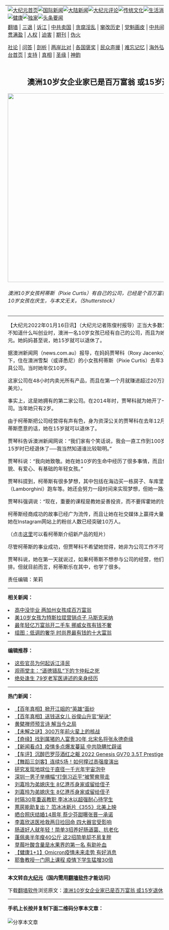 <a name="1" id="1" target="_blank"></a><span id="1"></span>
<table align=center border="0"><tr><td colspan="2" VALIGN=TOP><a href="https://github.com/bpivcn3396/djy/blob/master/gb/nf1351518.md#1"><img src="https://raw.githubusercontent.com/bpivcn3396/www/master/t/djy/1.jpg" title="大纪元首页" alt="大纪元首页"></a><a href="https://github.com/bpivcn3396/djy/blob/master/gb/n24hr.md#1"><img src="https://raw.githubusercontent.com/bpivcn3396/www/master/t/djy/3.jpg" title="国际新闻" alt="国际新闻"></a><a href="https://github.com/bpivcn3396/djy/blob/master/gb/nsc413.md#1"><img src="https://raw.githubusercontent.com/bpivcn3396/www/master/t/djy/4.jpg" title="大陆新闻" alt="大陆新闻"></a><a href="https://github.com/bpivcn3396/djy/blob/master/gb/news392.md#1"><img src="https://raw.githubusercontent.com/bpivcn3396/www/master/t/djy/5.jpg" title="大纪元评论" alt="大纪元评论"></a><a href="https://github.com/bpivcn3396/djy/blob/master/gb/news2007.md#1"><img src="https://raw.githubusercontent.com/bpivcn3396/www/master/t/djy/6.jpg" title="传统文化" alt="传统文化"></a><a href="https://github.com/bpivcn3396/djy/blob/master/gb/news2008.md#1"><img src="https://raw.githubusercontent.com/bpivcn3396/www/master/t/djy/7.jpg" title="生活消费" alt="生活消费"></a><a href="https://github.com/bpivcn3396/djy/blob/master/gb/ncyule.md#1"><img src="https://raw.githubusercontent.com/bpivcn3396/www/master/t/djy/8.jpg" title="娱乐休闲" alt="娱乐休闲"></a><a href="https://github.com/bpivcn3396/djy/blob/master/gb/nsc1002.md#1"><img src="https://raw.githubusercontent.com/bpivcn3396/www/master/t/djy/9.jpg" title="健康" alt="健康"></a><a href="https://github.com/bpivcn3396/djy/blob/master/gb/nf6092.md#1"><img src="https://raw.githubusercontent.com/bpivcn3396/www/master/t/djy/10a.jpg" title="独家" alt="独家"></a><a href="https://github.com/bpivcn3396/djy/blob/master/gb/nf4514.md#1"><img src="https://raw.githubusercontent.com/bpivcn3396/www/master/t/djy/12a.jpg" title="头条要闻" alt="头条要闻"></a></td></tr>
<tr><td colspan="2" VALIGN=TOP><a target="_blank" href="https://github.com/bpivcn3396/www/blob/master/README.md?zsrh#1">翻墙</a> | <a target="_blank" href="https://github.com/bpivcn3396/djy/blob/master/gb/nf5657.md#1">三退</a> | <a target="_blank" href="https://github.com/bpivcn3396/djy/blob/master/gb/nf6124.md#1">诉江</a> | <a target="_blank" href="https://github.com/bpivcn3396/djy/blob/master/gb/nf1176117.md#1">中共卖国</a> | <a target="_blank" href="https://github.com/bpivcn3396/djy/blob/master/gb/nf5773.md#1">贪腐淫乱</a> | <a target="_blank" href="https://github.com/bpivcn3396/djy/blob/master/gb/nf1176115.md#1">窜改历史</a> | <a target="_blank" href="https://github.com/bpivcn3396/djy/blob/master/gb/nf1176107.md#1">党魁画皮</a> | <a target="_blank" href="https://github.com/bpivcn3396/djy/blob/master/gb/nf1320400.md#1">中共间谍</a> | <a target="_blank" href="https://github.com/bpivcn3396/djy/blob/master/gb/nf1176114.md#1">破坏传统</a> | <a target="_blank" href="https://github.com/bpivcn3396/ntdtv/blob/master/gb/prog447_1.md#1">恶贯满盈</a> | <a target="_blank" href="https://github.com/bpivcn3396/djy/blob/master/gb/ncid278.md#1">人权</a> | <a target="_blank" href="https://github.com/bpivcn3396/djy/blob/master/gb/nf1176111.md#1">迫害</a> | <a target="_blank" href="https://gitlab.com/szzdlab/mh-qikan/blob/master/README.md#1">期刊</a> | <a target="_blank" href="https://github.com/bpivcn3396/djy/blob/master/gb/nf5562.md#1">伪火</a></p><p><a target="_blank" href="https://github.com/bpivcn3396/djy/blob/master/gb/9p.md#1">社论</a> | <a target="_blank" href="https://github.com/bpivcn3396/djy/blob/master/gb/nf4378.md#1">问答</a> | <a target="_blank" href="https://github.com/bpivcn3396/djy/blob/master/gb/nf5792.md#1">剖析</a> | <a target="_blank" href="https://github.com/bpivcn3396/djy/blob/master/gb/nf5735.md#1">两岸比对</a> | <a target="_blank" href="https://github.com/bpivcn3396/djy/blob/master/gb/nf6119.md#1">各国褒奖</a> | <a target="_blank" href="https://github.com/bpivcn3396/djy/blob/master/gb/nf6120.md#1">民众声援</a> | <a target="_blank" href="https://github.com/bpivcn3396/djy/blob/master/gb/nf1188594.md#1">难忘记忆</a> | <a target="_blank" href="https://github.com/bpivcn3396/djy/blob/master/gb/nf3180.md#1">海外弘传</a> | <a target="_blank" href="https://github.com/bpivcn3396/djy/blob/master/gb/nf5410.md#1">万人上访</a> | <a target="_blank" href="https://github.com/bpivcn3396/www/blob/master/README.md?zsrh#1">平台首页</a> | <a target="_blank" href="https://github.com/bpivcn3396/djy/blob/master/gb/nf4386.md#1">支持</a> | <a target="_blank" href="https://github.com/bpivcn3396/djy/blob/master/gb/nf4389.md#1">真相</a> | <a target="_blank" href="https://github.com/bpivcn3396/djy/blob/master/gb/nf5790.md#1">圣缘</a> | <a target="_blank" href="https://github.com/bpivcn3396/djy/blob/master/gb/nf4786.md#1">神韵</a></td></tr>
<tr><td VALIGN=TOP width="626"><h2 align=center>澳洲10岁女企业家已是百万富翁 或15岁退休</h2>
<img width="600" src="https://i.epochtimes.com/assets/uploads/2022/01/id13508035-shutterstock_2030514830-600x400.jpg" />
<h6>澳洲10岁女孩柯蒂斯（Pixie Curtis）有自己的公司，已经是个百万富翁。图为一名10岁女孩在庆生，与本文无关。（Shutterstock）
</h6>
<hr>
	<p>【大纪元2022年01月16日讯】（大纪元记者陈俊村报导）正当大多数10岁的孩子仍不知道什么叫<ahref="https://github.com/bpivcn3396/djy/blob/master/gb/tag/%E5%88%9B%E4%B8%9A.md#1">创业</a>时，澳洲一名10岁女孩已经有自己的<ahref="https://github.com/bpivcn3396/djy/blob/master/gb/tag/%E5%85%AC%E5%8F%B8.md#1">公司</a>，而且为她赚进百万美元。她妈妈甚至说，她15岁就可以<ahref="https://github.com/bpivcn3396/djy/blob/master/gb/tag/%E9%80%80%E4%BC%91.md#1">退休</a>了。</p>
<p>据澳洲新闻网（news.com.au）报导，在妈妈贾琴科（Roxy Jacenko）的帮助之下，住在澳洲雪梨（或译悉尼）的小女孩柯蒂斯（Pixie Curtis）去年3月开了一家玩具<ahref="https://github.com/bpivcn3396/djy/blob/master/gb/tag/%E5%85%AC%E5%8F%B8.md#1">公司</a>。当时她年仅10岁。</p>
<p>这家公司在48小时内卖光所有产品，而且在第一个月就赚进超过20万澳元（14.4万美元）。</p>
<p>事实上，这是她拥有的第二家公司。在2014年时，贾琴科就为她开了一家发饰公司。当年她只有2岁。</p>
<p>由于柯蒂斯把公司经营得有声有色，身为资深公关的贾琴科在去年12月表示，如果柯蒂斯愿意的话，她在15岁就可以<ahref="https://github.com/bpivcn3396/djy/blob/master/gb/tag/%E9%80%80%E4%BC%91.md#1">退休</a>了。</p>
<p>贾琴科告诉澳洲新闻网说：“我们家有个笑话说，我会一直工作到100岁，而柯蒂斯在15岁时已经退休了──我当然知道谁比较聪明。”</p>
<p>贾琴科说：“我向她致敬。她在她10岁的生命中经历了很多事情，而且依然是个有礼貌、有爱心、有基础的年轻女孩。”</p>
<p>贾琴科提到，柯蒂斯有很多梦想，其中包括在海边买一栋房子、车库里有蓝宝坚尼（Lamborghini）跑车等。她还会努力一段时间来实现梦想，但她一路走得很好。</p>
<p>贾琴科强调说：“现在，重要的课程是教她妥善投资，而不要挥霍她的钱。”</p>
<p>柯蒂斯经商成功的故事已经广为流传，而且让她在社交媒体上赢得大量粉丝。如今，她在Instagram网站上的粉丝人数已经突破10万人。</p>
<p>（点击<u><ahref="https://www.instagram.com/p/CYfoAFQJVAb/?utm_source=ig_embed&amp;ig_rid=b0e78cd7-fb14-4bd9-bbc3-307966d3a362" target="_blank" rel="noopener noreferrer">这里</a></u>可以看柯蒂斯介绍新产品的短片）</p>
<p>尽管柯蒂斯的事业成功，但贾琴科不希望她觉得，她非为公司工作不可。</p>
<p>贾琴科说，她在第一天就说过，如果柯蒂斯不想参与公司的经营，他们可以重新安排。但就目前而言，柯蒂斯乐在其中，也学了很多。</p>
<p>责任编辑：茉莉</p>
	
<hr>


<strong>相关新闻：</strong>
<li><a href="https://github.com/bpivcn3396/djy/blob/master/gb/14/2/22/n4089442.md#1">高中没毕业 两加州女孩成百万富翁</a></li>
<li><a href="https://github.com/bpivcn3396/djy/blob/master/gb/17/3/8/n8888772.md#1">美10岁女孩为特斯拉提营销点子 马斯克采纳</a></li>
<li><a href="https://github.com/bpivcn3396/djy/blob/master/gb/19/9/2/n11493629.md#1">最年轻亿万富翁开二手车 挪威女孩有钱不奢</a></li>
<li><a href="https://github.com/bpivcn3396/djy/blob/master/gb/20/9/8/n12387736.md#1">组图：低调的奢华 时尚界最有钱的十大富翁</a></li>
<hr>


<strong>编辑推荐：</strong>
<li><a href="https://github.com/upjkzu3674/djy/blob/master/gb/18/8/28/n10672014.md?dfh#1" target="_blank">这些官员为何起诉江泽民</a></li><li><a href="https://github.com/tsiac2612/djy/blob/master/gb/18/9/21/n10730270.md#1" target="_blank">观雨堂主：“道德错乱”下的卞仲耘之死</a></li><li><a href="https://github.com/tsiac2612/djy/blob/master/gb/19/1/31/n11014025.md#1" target="_blank">绝处逢生 79岁老军医讲述的亲身经历</a></li>
<hr>

<strong>热门新闻：</strong>
<li><a href="https://github.com/mmosfl368/djy/blob/master/gb/22/1/12/n13498418.md#1">【百年真相】掀开江姐的“英雄”面纱</a></li>
<li><a href="https://github.com/mmosfl368/djy/blob/master/gb/22/1/7/n13489253.md#1">【百年真相】送钱送女儿 谷俊山升官“秘诀”</a></li>
<li><a href="https://github.com/mmosfl368/djy/blob/master/gb/22/1/11/n13497077.md#1">黄檗禅师预言诗  解当今之局</a></li>
<li><a href="https://github.com/mmosfl368/djy/blob/master/gb/22/1/6/n13486963.md#1">【未解之谜】300万年前火星上的核战</a></li>
<li><a href="https://github.com/mmosfl368/djy/blob/master/gb/22/1/13/n13501136.md#1">【奇缘】找到属猪的人富贵30年 北宋名将张永德奇缘</a></li>
<li><a href="https://github.com/mmosfl368/djy/blob/master/gb/22/1/14/n13504881.md#1">【新闻看点】疫情多点爆发蔓延 中共隐瞒忙辟谣</a></li>
<li><a href="https://github.com/mmosfl368/djy/blob/master/gb/22/1/15/n13505775.md#1">【车评】沉醉巴罗莎酒红之躯 2022 Genesis GV70 3.5T Prestige</a></li>
<li><a href="https://github.com/mmosfl368/djy/blob/master/gb/22/1/15/n13507434.md#1">【舞蹈三剑客】连续5场！如何撑过高强度演出</a></li>
<li><a href="https://github.com/mmosfl368/djy/blob/master/gb/22/1/14/n13503638.md#1">研究发现地球位于直径一千光年宇宙泡中</a></li>
<li><a href="https://github.com/mmosfl368/djy/blob/master/gb/22/1/8/n13491293.md#1">深圳一男子举横幅“打倒习近平”被警察带走</a></li>
<li><a href="https://github.com/mmosfl368/djy/blob/master/gb/22/1/14/n13505519.md#1">刘嘉玲为弟媳庆生 8亿港币身家或留给侄子</a></li>
<li><a href="https://github.com/mmosfl368/djy/blob/master/gb/22/1/14/n13505519.md#1">刘嘉玲为弟媳庆生 8亿港币身家或留给侄子</a></li>
<li><a href="https://github.com/mmosfl368/djy/blob/master/gb/22/1/13/n13502927.md#1">时隔30年重返教职 李冰冰以超强耐心待学生</a></li>
<li><a href="https://github.com/mmosfl368/djy/blob/master/gb/22/1/13/n13503273.md#1">票房能助复出？ 范冰冰新片《355》北美上映</a></li>
<li><a href="https://github.com/mmosfl368/djy/blob/master/gb/22/1/13/n13503117.md#1">晒合照庆结婚14周年 蔡少芬甜曝张晋一承诺</a></li>
<li><a href="https://github.com/mmosfl368/djy/blob/master/gb/22/1/15/n13506963.md#1">李嘉欣送医抢救两日捡回命 四大器官受影响</a></li>
<li><a href="https://github.com/mmosfl368/djy/blob/master/gb/22/1/13/n13502280.md#1">肠道好人就年轻！简单3招养好肠道菌、抗老化</a></li>
<li><a href="https://github.com/mmosfl368/djy/blob/master/gb/22/1/11/n13497825.md#1">蓬佩奥半年瘦40公斤 这2招简单却不易复胖</a></li>
<li><a href="https://github.com/mmosfl368/djy/blob/master/gb/22/1/7/n13488258.md#1">草莓叶酸含量是水果界的第一名 有助补血</a></li>
<li><a href="https://github.com/mmosfl368/djy/blob/master/gb/22/1/13/n13502360.md#1">【健康1+1】Omicron疫情未来走势 有好消息</a></li>
<li><a href="https://github.com/mmosfl368/djy/blob/master/gb/22/1/14/n13504350.md#1">耶鲁教授一门网上课程 疫情下学生猛增30倍</a></li>
<hr>

<strong>本文转自<a href="https://www.epochtimes.com">大纪元</a>（国内需用<a href="https://github.com/bpivcn3396/www/blob/master/README.md#8">翻墙软件</a>才能访问）</strong><p>下载<a href="https://github.com/bpivcn3396/www/blob/master/README.md#8">翻墙软件</a>浏览原文：<a href="https://www.epochtimes.com/gb/22/1/16/n13508031.htm">澳洲10岁女企业家已是百万富翁 或15岁退休</a></p><hr>

<strong>手机上长按并复制下面二维码分享本文章：</strong><br><br><img src="https://chart.apis.google.com/chart?cht=qr&chs=240x240&choe=UTF-8&chld=M|2&chl=https://github.com/bpivcn3396/djy/blob/master/gb/22/1/16/n13508031.md%231" title="分享本文章"></td><td VALIGN=TOP><a href="https://github.com/bpivcn3396/djy/blob/master/gb/16/1/21/n4622075.md?dfh#1" target="_blank"><img src="https://raw.githubusercontent.com/bpivcn3396/djy/master/gb/300/wei-f1.jpg" title="中共的伪火骗局"  alt="中共的伪火骗局"></a><br><a href="https://github.com/bpivcn3396/www/blob/master/README.md?dfh#9" target="_blank"><img src="https://raw.githubusercontent.com/bpivcn3396/djy/master/gb/300/yong-h.jpg" title="永恒的见证"  alt="永恒的见证"></a><br><a href="https://github.com/bpivcn3396/djy/blob/master/gb/13/9/29/n3974789.md?dfh#1" target="_blank"><img src="https://raw.githubusercontent.com/bpivcn3396/djy/master/gb/300/shang-lnz.jpg" title="善良女子被中共投男牢"  alt="善良女子被中共投男牢"></a><br><a href="https://github.com/bpivcn3396/djy/blob/master/gb/16/3/16/n4663449.md?dfh#1" target="_blank"><img src="https://raw.githubusercontent.com/bpivcn3396/djy/master/gb/300/huo-z3.jpg" title="警卫目击活摘器官"  alt="警卫目击活摘器官"></a><br><a href="https://github.com/bpivcn3396/djy/blob/master/gb/16/8/7/n8177641.md?dfh#1" target="_blank"><img src="https://raw.githubusercontent.com/bpivcn3396/djy/master/gb/300/huo-z4.jpg" title="证人描述活摘恐怖"  alt="证人描述活摘恐怖"></a><br><a href="https://github.com/bpivcn3396/djy/blob/master/gb/10/4/19/n2881569.md?dfh#1" target="_blank"><img src="https://raw.githubusercontent.com/bpivcn3396/djy/master/gb/300/huo-z1.jpg" title="揭开活摘器官黑幕"  alt="揭开活摘器官黑幕"></a><br><a href="https://github.com/bpivcn3396/djy/blob/master/gb/10/11/7/n3077476.md?dfh#1" target="_blank"><img src="https://raw.githubusercontent.com/bpivcn3396/djy/master/gb/300/ma-ks.jpg" title="马克思的成魔之路"  alt="马克思的成魔之路"></a><br><a href="https://github.com/bpivcn3396/djy/blob/master/gb/14/6/9/n4173977.md?dfh#1" target="_blank"><img src="https://raw.githubusercontent.com/bpivcn3396/djy/master/gb/300/chang-zs.jpg" title="藏字石 蕴天机"  alt="藏字石 蕴天机"></a><br><a href="https://github.com/bpivcn3396/djy/blob/master/gb/18/5/10/n10381511.md?dfh#1" target="_blank"><img src="https://raw.githubusercontent.com/bpivcn3396/djy/master/gb/300/st1.jpg" title="关注三亿人三退"  alt="关注三亿人三退"></a><br><a href="https://github.com/bpivcn3396/djy/blob/master/gb/18/3/21/n10237682.md?dfh#1" target="_blank"><img src="https://raw.githubusercontent.com/bpivcn3396/djy/master/gb/300/jie-t.jpg" title="解体中共复兴中华"  alt="解体中共复兴中华"></a><br><a href="https://github.com/bpivcn3396/djy/blob/master/gb/9/2/9/n2422991.md?dfh#1" target="_blank"><img src="https://raw.githubusercontent.com/bpivcn3396/djy/master/gb/300/gao-zs.jpg" title="中共迫害良心律师"  alt="中共迫害良心律师"></a><br><a href="https://github.com/bpivcn3396/djy/blob/master/gb/18/12/9/n10900044.md?dfh#1" target="_blank"><img src="https://raw.githubusercontent.com/bpivcn3396/djy/master/gb/300/sj1.jpg" title="三百多万人举报江泽民"  alt="三百多万人举报江泽民"></a><br><a href="https://github.com/bpivcn3396/djy/blob/master/gb/18/8/28/n10672014.md?dfh#1" target="_blank"><img src="https://raw.githubusercontent.com/bpivcn3396/djy/master/gb/300/sj2.jpg" title="这些官员为何起诉江泽民"  alt="这些官员为何起诉江泽民"></a><br><a href="https://github.com/bpivcn3396/djy/blob/master/gb/8/12/18/n2367165.md?dfh#1" target="_blank"><img src="https://raw.githubusercontent.com/bpivcn3396/djy/master/gb/300/liangan.jpg" title="海峡两岸的强烈对比"  alt="海峡两岸的强烈对比"></a><br><a href="https://github.com/bpivcn3396/djy/blob/master/gb/15/12/10/n4593139.md?dfh#1" target="_blank"><img src="https://raw.githubusercontent.com/bpivcn3396/djy/master/gb/300/jia-ndzl.jpg" title="加拿大总理的贺信"  alt="加拿大总理的贺信"></a><br><a href="https://github.com/bpivcn3396/djy/blob/master/gb/11/6/17/n3289382.md?dfh#1" target="_blank"><img src="https://raw.githubusercontent.com/bpivcn3396/djy/master/gb/300/xiao-wd.jpg" title="探寻真相兼听则明"  alt="探寻真相兼听则明"></a><br><a href="https://github.com/bpivcn3396/djy/blob/master/gb/18/10/27/n10812623.md?dfh#1" target="_blank"><img src="https://raw.githubusercontent.com/bpivcn3396/djy/master/gb/300/yindu.jpg" title="印度媒体报道东方"  alt="印度媒体报道东方"></a><br><a href="https://github.com/bpivcn3396/djy/blob/master/gb/18/6/9/n10469652.md?dfh#1" target="_blank"><img src="https://raw.githubusercontent.com/bpivcn3396/djy/master/gb/300/xie-j.jpg" title="不一样的海外校园"  alt="不一样的海外校园"></a><br><a href="https://github.com/bpivcn3396/djy/blob/master/gb/7/4/5/n1669415.md?dfh#1" target="_blank"><img src="https://raw.githubusercontent.com/bpivcn3396/djy/master/gb/300/li-up.jpg" title="从大师到徒弟的传奇"  alt="从大师到徒弟的传奇"></a><br><a href="https://github.com/bpivcn3396/djy/blob/master/gb/17/5/26/n9191512.md?dfh#1" target="_blank"><img src="https://raw.githubusercontent.com/bpivcn3396/djy/master/gb/300/zfl2.jpg" title="亿万人与东方一本奇书"  alt="亿万人与东方一本奇书"></a><br><a href="https://github.com/bpivcn3396/djy/blob/master/gb/13/11/27/n4020290.md?dfh#1" target="_blank"><img src="https://raw.githubusercontent.com/bpivcn3396/djy/master/gb/300/zhen-h.jpg" title="大陆见不到的震撼场面"  alt="大陆见不到的震撼场面"></a><br><a href="https://github.com/bpivcn3396/djy/blob/master/gb/15/7/17/n4482910.md?dfh#1" target="_blank"><img src="https://raw.githubusercontent.com/bpivcn3396/djy/master/gb/300/dalu-sk.jpg" title="人心向善 大陆当初盛况"  alt="人心向善 大陆当初盛况"></a><br><a href="https://github.com/bpivcn3396/djy/blob/master/gb/19/1/5/n10955468.md?dfh#1" target="_blank"><img src="https://raw.githubusercontent.com/bpivcn3396/djy/master/gb/300/zfl1.jpg" title="追寻真理 这书讲什么"  alt="追寻真理 这书讲什么"></a><br><a href="https://github.com/bpivcn3396/www/blob/master/README.md?dfh#1" target="_blank"><img src="https://raw.githubusercontent.com/bpivcn3396/djy/master/gb/300/fq1.jpg" title="下载免费翻墙软件"  alt="下载免费翻墙软件"></a><br></td></tr></table>
